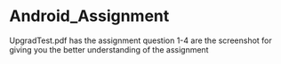 # Android_Assignment
UpgradTest.pdf has the assignment question
1-4 are the screenshot for giving you the better understanding of the assignment
